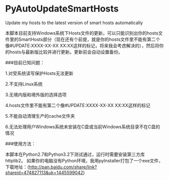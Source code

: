 PyAutoUpdateSmartHosts
======================

Update my hosts to the latest version of smart hosts automatically

本脚本目前支持Windows系统下Hosts文件的更新，可以只能识别出你的hosts文件里的SmartHosts部分（现在还有个前提，就是你的hosts文件里不能有第二个像#UPDATE:XXXX-XX-XX XX:XX这样的标记，将来我会考虑解决的），然后将你的hosts与最新版比较并进行更新。更新前会自动设置备份。

###目前已知问题：

1.对受系统读写保护Hosts无法更新

2.不支持Linux系统

3.无境内版和境外版的选择选项

4.hosts文件里不能有第二个像#UPDATE:XXXX-XX-XX XX:XX这样的标记

5.不能自动清理生产的cache文件夹

6.无法处理用户Windows系统未安装在C盘或当前Windows系统目录不在C盘的情况


###使用方法：

本脚本在Python2.7和Python3.2下测试通过，运行时需要安装第三方库httplib2。
如果你的电脑没有Python环境，我用pyInstaller打包了一个exe文件，下载地址：(http://pan.baidu.com/share/link?shareid=474827113&uk=1445599042)
